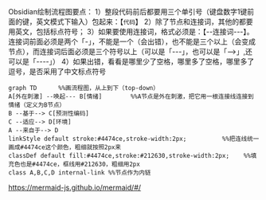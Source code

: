 Obsidian绘制流程图要点：
1）整段代码前后都要用三个单引号（键盘数字1键前面的键，英文模式下输入）包起来：【```代码```】
2）除了节点和连接词，其他的都要用英文，包括标点符号；
3）如果要使用连接词，格式必须是：【--连接词---】。连接词前面必须是两个「-」，不能是一个（会出错），也不能是三个以上（会变成节点），而连接词后面必须是三个符号以上（可以是「---」，也可以是「-->」,还可以是「----」）
4）如果出错，看看是哪里少了空格，哪里多了空格，哪里多了逗号，是否采用了中文标点符号

```mermaid     %%告诉obsidian，我要画图了，下面这个给我理解成画图语言
graph TD      %%画流程图，从上到下（top-down）
A[外在刺激] --唤起--- B[情绪]        %%A节点是外在刺激，把它用一根连接线连接到情绪（定义为B节点）
B --基于--> C[预测性编码]
C --适应--> D[环境]
A --来自于--> D
linkStyle default stroke:#4474ce,stroke-width:2px;          %%把连线统一画成#4474ce这个颜色，粗细就按照2px来
classDef default fill:#4474ce,stroke:#212630,stroke-width:2px;    %%填充色也是#4474ce，框线用#212630，粗细用2px
class A,B,C,D internal-link %%节点作为内链

```

https://mermaid-js.github.io/mermaid/#/